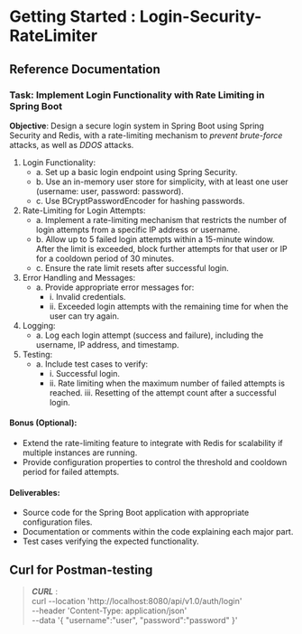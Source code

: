 # Getting Started : Login-Security-RateLimiter

## Reference Documentation

### Task: Implement Login Functionality with Rate Limiting in Spring Boot

**Objective**: Design a secure login system in Spring Boot using Spring Security and Redis, with a rate-limiting mechanism to
_prevent brute-force_ attacks, as well as _DDOS_ attacks.

1. Login Functionality:
    * a. Set up a basic login endpoint using Spring Security.
    * b. Use an in-memory user store for simplicity, with at least one user
      (username: user, password: password).
    * c. Use BCryptPasswordEncoder for hashing passwords.
2. Rate-Limiting for Login Attempts:
    * a. Implement a rate-limiting mechanism that restricts the number of login
      attempts from a specific IP address or username.
    * b. Allow up to 5 failed login attempts within a 15-minute window. After the
      limit is exceeded, block further attempts for that user or IP for a cooldown
      period of 30 minutes.
    * c. Ensure the rate limit resets after successful login.
3. Error Handling and Messages:
    * a. Provide appropriate error messages for:
        * i. Invalid credentials.
        * ii. Exceeded login attempts with the remaining time for when the user
          can try again.
4. Logging:
    * a. Log each login attempt (success and failure), including the username, IP
      address, and timestamp.
5. Testing:
    * a. Include test cases to verify:
        * i. Successful login.
        * ii. Rate limiting when the maximum number of failed attempts is
          reached.
          iii. Resetting of the attempt count after a successful login.

#### Bonus (Optional):
* Extend the rate-limiting feature to integrate with Redis for scalability if multiple
  instances are running.
* Provide configuration properties to control the threshold and cooldown period for
  failed attempts.

#### Deliverables:
* Source code for the Spring Boot application with appropriate configuration files.
* Documentation or comments within the code explaining each major part.
* Test cases verifying the expected functionality.

## Curl for Postman-testing
> **_CURL_** :\
curl --location 'http://localhost:8080/api/v1.0/auth/login' \
--header 'Content-Type: application/json' \
--data '{
"username":"user",
"password":"password"
}'